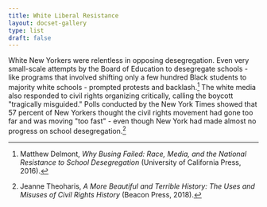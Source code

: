 ```yaml
---
title: White Liberal Resistance
layout: docset-gallery
type: list
draft: false
---
```

White New Yorkers were relentless in opposing desegregation. Even very small-scale attempts by the Board of Education to desegregate schools - like programs that involved shifting only a few hundred Black students to majority white schools - prompted protests and backlash.[^1] The white media also responded to civil rights organizing critically, calling the boycott "tragically misguided." Polls conducted by the New York Times showed that 57 percent of New Yorkers thought the civil rights movement had gone too far and was moving "too fast" - even though New York had made almost no progress on school desegregation.[^2]  

[^1]: Matthew Delmont, *Why Busing Failed: Race, Media, and the National Resistance to School Desegregation* (University of California Press, 2016).  
[^2]: Jeanne Theoharis, *A More Beautiful and Terrible History: The Uses and Misuses of Civil Rights History* (Beacon Press, 2018).
